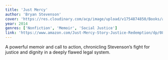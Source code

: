 ```yaml
---
title: 'Just Mercy'
author: 'Bryan Stevenson'
cover: 'https://res.cloudinary.com/acp/image/upload/v1754874850/Books/a651d29c-c8eb-4697-8066-821ceaeac83c.png'
year: 2014
genres: ['Nonfiction', 'Memoir', 'Social Justice']
link: 'https://www.amazon.com/Just-Mercy-Story-Justice-Redemption/dp/081298496X'
---
```


A powerful memoir and call to action, chronicling Stevenson’s fight for justice and dignity in a deeply flawed legal system.
